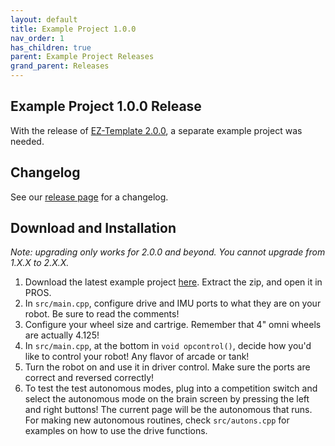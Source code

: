 ```yaml
---
layout: default
title: Example Project 1.0.0
nav_order: 1
has_children: true
parent: Example Project Releases
grand_parent: Releases
---
```


## Example Project 1.0.0 Release
With the release of [EZ-Template 2.0.0](https://github.com/EZ-Robotics/EZ-Template/releases/tag/v2.0.0), a separate example project was needed.  

## Changelog   
See our [release page](https://github.com/EZ-Robotics/EZ-Template-Example/releases/tag/v1.0.0) for a changelog. 

## Download and Installation  
 *Note: upgrading only works for 2.0.0 and beyond. You cannot upgrade from 1.X.X to 2.X.X.*  
1) Download the latest example project [here](https://github.com/EZ-Robotics/EZ-Template-Example/releases/latest).  Extract the zip, and open it in PROS.   
2) In `src/main.cpp`, configure drive and IMU ports to what they are on your robot.  Be sure to read the comments!    
3) Configure your wheel size and cartrige.  Remember that 4" omni wheels are actually 4.125!    
4) In `src/main.cpp`, at the bottom in `void opcontrol()`, decide how you'd like to control your robot!  Any flavor of arcade or tank!    
5) Turn the robot on and use it in driver control.  Make sure the ports are correct and reversed correctly!    
6) To test the test autonomous modes, plug into a competition switch and select the autonomous mode on the brain screen by pressing the left and right buttons!  The current page will be the autonomous that runs.  For making new autonomous routines, check `src/autons.cpp` for examples on how to use the drive functions.  
